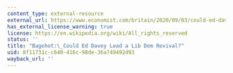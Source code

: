 ```yaml
---
content_type: external-resource
external_url: https://www.economist.com/britain/2020/09/03/could-ed-davey-lead-a-lib-dem-revival
has_external_license_warning: true
license: https://en.wikipedia.org/wiki/All_rights_reserved
status: ''
title: "Bagehot:\_Could Ed Davey Lead a Lib Dem Revival?"
uid: 8f11731c-c640-416c-98de-36a749492d93
wayback_url: ''
---
```

